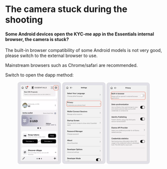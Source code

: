 # The camera stuck during the shooting

#### Some Android devices open the KYC-me app in the Essentials internal browser, the camera is stuck?



The built-in browser compatibility of some Android models is not very good, please switch to the external browser to use.

Mainstream browsers such as Chrome/safari are recommended.

Switch to open the dapp method:

<figure><img src="../.gitbook/assets/截屏2023-08-22 18.38.28.png" alt=""><figcaption></figcaption></figure>
